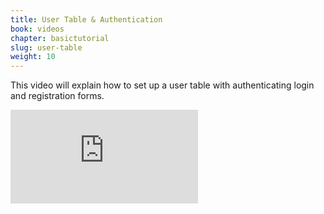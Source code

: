```yaml
---
title: User Table & Authentication
book: videos
chapter: basictutorial
slug: user-table
weight: 10
---
```


This video will explain how to set up a user table with authenticating login and registration forms.

<div class="embed-responsive embed-responsive-16by9">
  <iframe class="embed-responsive-item" src="https://www.youtube.com/embed/aSqVkK-b3Y0?rel=0&amp;showinfo=0" frameborder="0" allowfullscreen></iframe>
</div>
